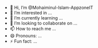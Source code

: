- 👋 Hi, I’m @Mohaiminul-Islam-AppzoneIT
- 👀 I’m interested in ...
- 🌱 I’m currently learning ...
- 💞️ I’m looking to collaborate on ...
- 📫 How to reach me ...
- 😄 Pronouns: ...
- ⚡ Fun fact: ...

<!---
Mohaiminul-Islam-AppzoneIT/Mohaiminul-Islam-AppzoneIT is a ✨ special ✨ repository because its `README.md` (this file) appears on your GitHub profile.
You can click the Preview link to take a look at your changes.
--->
